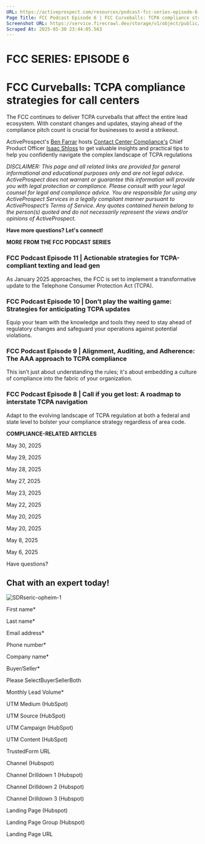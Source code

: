 ```yaml
---
URL: https://activeprospect.com/resources/podcast-fcc-series-episode-6-ty/?utm_medium=Marketing-CPC&utm_source=Website&utm_campaign=Google-CPC-US-PMax-Acquisition-Lead-TF
Page Title: FCC Podcast Episode 6 | FCC Curveballs: TCPA compliance strategies for call centers - ActiveProspect
Screenshot URL: https://service.firecrawl.dev/storage/v1/object/public/media/screenshot-715859e8-9861-40e1-927a-cacefe347fce.png
Scraped At: 2025-05-30 23:44:05.563
---
```

# FCC SERIES: EPISODE 6

# FCC Curveballs: TCPA compliance strategies for call centers

The FCC continues to deliver TCPA curveballs that affect the entire lead ecosystem. With constant changes and updates, staying ahead of the compliance pitch count is crucial for businesses to avoid a strikeout.

ActiveProspect's [Ben Farrar](https://www.linkedin.com/in/benfarrar/) hosts [Contact Center Compliance's](https://www.dnc.com/) Chief Product Officer [Isaac Shloss](https://www.linkedin.com/in/isaac-shloss-22a0b052/) to get valuable insights and practical tips to help you confidently navigate the complex landscape of TCPA regulations

_DISCLAIMER: This page and all related links are provided for general informational and educational purposes only and are not legal advice. ActiveProspect does not warrant or guarantee this information will provide you with legal protection or compliance. Please consult with your legal counsel for legal and compliance advice. You are responsible for using any ActiveProspect Services in a legally compliant manner pursuant to ActiveProspect’s Terms of Service. Any quotes contained herein belong to the person(s) quoted and do not necessarily represent the views and/or opinions of ActiveProspect._

**Have more questions? Let's connect!**


**MORE FROM THE FCC PODCAST SERIES**


### FCC Podcast Episode 11 \| Actionable strategies for TCPA-compliant texting and lead gen

As January 2025 approaches, the FCC is set to implement a transformative update to the Telephone Consumer Protection Act (TCPA).



### FCC Podcast Episode 10 \| Don’t play the waiting game: Strategies for anticipating TCPA updates

Equip your team with the knowledge and tools they need to stay ahead of regulatory changes and safeguard your operations against potential violations.



### FCC Podcast Episode 9 \| Alignment, Auditing, and Adherence: The AAA approach to TCPA compliance

This isn’t just about understanding the rules; it's about embedding a culture of compliance into the fabric of your organization.



### FCC Podcast Episode 8 \| Call if you get lost: A roadmap to interstate TCPA navigation

Adapt to the evolving landscape of TCPA regulation at both a federal and state level to bolster your compliance strategy regardless of area code.


**COMPLIANCE-RELATED ARTICLES**



May 30, 2025




May 29, 2025




May 28, 2025




May 27, 2025




May 23, 2025




May 22, 2025




May 20, 2025




May 20, 2025




May 8, 2025




May 6, 2025



Have questions?

## Chat with an expert today!

![SDRseric-opheim-1](https://activeprospect.com/wp-content/uploads/2023/09/SDRseric-opheim-1.png)

First name\*

Last name\*

Email address\*

Phone number\*

Company name\*

Buyer/Seller\*

Please SelectBuyerSellerBoth

Monthly Lead Volume\*

UTM Medium (HubSpot)

UTM Source (HubSpot)

UTM Campaign (HubSpot)

UTM Content (HubSpot)

TrustedForm URL

Channel (Hubspot)

Channel Drilldown 1 (Hubspot)

Channel Drilldown 2 (Hubspot)

Channel Drilldown 3 (Hubspot)

Landing Page (Hubspot)

Landing Page Group (Hubspot)

Landing Page URL



